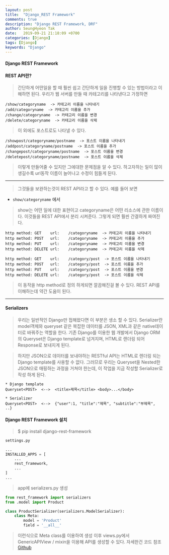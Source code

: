 ```yaml
---
layout: post
title:  "Django_REST Framework"
comments: true
description: "Django REST Framework, DRF"
author: SeungHyeon Tak
date:   2019-09-21 21:18:09 +0700
categories: [Django]
tags: [Django]
keywords: "Django"
---
```

#### Django REST Framework


#### REST API란?
> 간단하게 어떤일을 할 때 훨씬 쉽고 간단하게 일을 진행할 수 있는 방법이라고 이해하면 된다.
> 우리가 웹 서버를 만들 때 카테고리를 나타낸다고 가정하면

```text
/show/categoryname  -> 카테고리 이름을 나타내기
/add/categoryname  -> 카테고리 이름을 추가
/change/categoryname  -> 카테고리 이름을 변경
/delete/categoryname  -> 카테고리 이름을 삭제
```

> 이 외에도 포스트로도 나타낼 수 있다.

```text
/showpost/categoryname/postname  -> 포스트 이름을 나타내기
/addpost/categoryname/postname  -> 포스트 이름을 추가
/changepost/categoryname/postname  -> 포스트 이름을 변경
/deletepost/categoryname/postname  -> 포스트 이름을 삭제
```

> 이렇게 만들어줄 수 있지만 그에대한 문제점을 알 수 있다.
> 하고자하는 일이 많이 생길수록 url동작 이름이 늘어나고 수정이 힘들게 된다.

*****

> 그것들을 보완하는것이 REST API라고 할 수 있다.
> 예를 들어 보면
* `show/categoryname` 에서
> show는 어떤 일에 대한 표현이고
> categoryname은 어떤 리소스에 관한 이름이다.
> 이것들을 REST API에서 분리 시켜준다.
> 그렇게 되면 훨씬 간결하게 짜여진다.

```text
http method: GET	url:	/categoryname  -> 카테고리 이름을 나타내기
http method: POST	url:	/categoryname  -> 카테고리 이름을 추가
http method: PUT	url:	/categoryname  -> 카테고리 이름을 변경
http method: DELETE	url:	/categoryname  -> 카테고리 이름을 삭제

http method: GET	url:	/category/post	-> 포스트 이름을 나타내기
http method: POST	url:	/category/post	-> 포스트 이름을 추가
http method: PUT	url:	/category/post	-> 포스트 이름을 변경
http method: DELETE	url:	/category/post	-> 포스트 이름을 삭제
```

> 이 동작을 http method로 정의 하게되면 깔끔해진걸 볼 수 있다.
> REST API를 이해하는데 약간 도움이 된다.

*****

#### Serializers

> 우리는 일반적인 Django만 접해왔다면 이 부분은 생소 할 수 있다.
> Serializer란 model객체와 queryset 같은 복잡한 데이터를 JSON, XML과 같은 native데이터로 바꿔주는 역할을 한다.
> 기존 Django를 이용한 웹 개발에서 Django ORM의 Queryset은 Django template로 넘겨지며, HTML로 랜더링 되어 Response로 보내지게 된다.

> 하지만 JSON으로 데이터를 보내야하는 RESTful API는 HTML로 렌더링 되는 Django template를 사용할 수 없다.
> 그러므로 우리는 Queryset을 Nested한 JSON으로 매핑하는 과정을 거쳐야 한는데, 이 작업을 지금 작성할 Serializer로 작성 하게 된다.

```text
* Django template
Queryset<POST>  <-->  <title>제목</title> <body>...</body>

* Serializer
Queryset<POST>  <-->  {"user":1, "title":"제목", "subtitle":"부제목", ..}
```

#### Django REST Framework 설치

> $ pip install django-rest-framework

```python
settings.py

...
INSTALLED_APPS = [
	...
	rest_framework,
	...
]
...
```

> app에 serializers.py 생성

```python
from rest_framework import serializers
from .model import Product

class ProductSerializer(serializers.ModelSerializer):
	class Meta:
		model = 'Product'
		field = '__all__'
```

> 이런식으로 Meta class를 이용하여 생성
> 이후 views.py에서 GenericAPIView / mixin을 이용해 API를 생성할 수 있다.
> 자세한건 코드 참조 [Github](https://github.com/SeungHyeonTak/shoppingmall)
